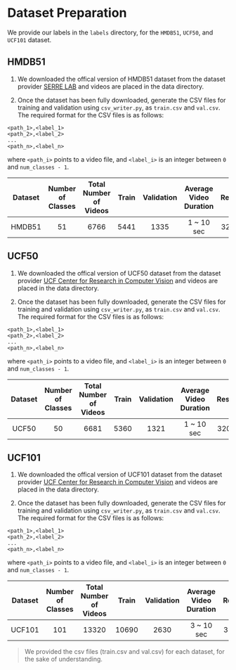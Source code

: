 # Dataset Preparation

We provide our labels in the `labels` directory, for the `HMDB51`, `UCF50`, and `UCF101` dataset.

## HMDB51

1. We downloaded the offical version of HMDB51 dataset from the dataset provider [SERRE LAB](https://serre-lab.clps.brown.edu/resource/hmdb-a-large-human-motion-database/#Downloads) and videos are placed in the data directory.

2. Once the dataset has been fully downloaded, generate the CSV files for training and validation using `csv_writer.py`, as `train.csv` and `val.csv`. The required format for the CSV files is as follows:

```
<path_1>,<label_1>
<path_2>,<label_2>
...
<path_n>,<label_n>
```
where `<path_i>` points to a video file, and `<label_i>` is an integer between `0` and `num_classes - 1`.

|       Dataset      | Number of Classes |  Total Number of Videos   | Train | Validation | Average Video Duration | Resoultion |
|:----------------:|:----------:|:----------:|:---:|:-------:|:-------:|:-------:|
| HMDB51 |    51   | 6766 | 5441 |  1335  | 1 ~ 10 sec | 320 × 240 |


## UCF50

1. We downloaded the offical version of UCF50 dataset from the dataset provider [UCF Center for Research in Computer Vision](https://www.crcv.ucf.edu/data/UCF50.php) and videos are placed in the data directory.

2. Once the dataset has been fully downloaded, generate the CSV files for training and validation using `csv_writer.py`, as `train.csv` and `val.csv`. The required format for the CSV files is as follows:

```
<path_1>,<label_1>
<path_2>,<label_2>
...
<path_n>,<label_n>
```
where `<path_i>` points to a video file, and `<label_i>` is an integer between `0` and `num_classes - 1`.

|       Dataset      | Number of Classes |  Total Number of Videos   | Train | Validation | Average Video Duration | Resoultion |
|:----------------:|:----------:|:----------:|:---:|:-------:|:-------:|:-------:|
| UCF50 |    50   | 6681 | 5360 |  1321  | 1 ~ 10 sec | 320 × 240 |


## UCF101

1. We downloaded the offical version of UCF101 dataset from the dataset provider [UCF Center for Research in Computer Vision](https://www.crcv.ucf.edu/data/UCF101.php) and videos are placed in the data directory.

2. Once the dataset has been fully downloaded, generate the CSV files for training and validation using `csv_writer.py`, as `train.csv` and `val.csv`. The required format for the CSV files is as follows:

```
<path_1>,<label_1>
<path_2>,<label_2>
...
<path_n>,<label_n>
```
where `<path_i>` points to a video file, and `<label_i>` is an integer between `0` and `num_classes - 1`.

|       Dataset      | Number of Classes |  Total Number of Videos   | Train | Validation | Average Video Duration | Resoultion |
|:----------------:|:----------:|:----------:|:---:|:-------:|:-------:|:-------:|
| UCF101 |    101   | 13320 | 10690 |  2630  | 3 ~ 10 sec | 320 × 240 |

> We provided the csv files (train.csv and val.csv) for each dataset, for the sake of understanding.
